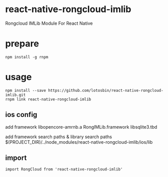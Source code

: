 # react-native-rongcloud-imlib
Rongcloud IMLib Module For React Native
# prepare
```
npm install -g rnpm
```
# usage
```
npm install --save https://github.com/lotosbin/react-native-rongcloud-imlib.git
rnpm link react-native-rongcloud-imlib
```
## ios config
add framework
libopencore-amrnb.a
RongIMLib.framework
libsqlite3.tbd

add framework search paths & library search paths $(PROJECT_DIR)/../node_modules/react-native-rongcloud-imlib/ios/lib

## import
```
import RongCloud from 'react-native-rongcloud-imlib'
```
